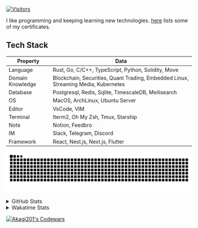 <!-- markdownlint-disable MD041 MD010 MD033 -->
[![Visitors](https://api.visitorbadge.io/api/daily?path=Akagi201%2FAkagi201&label=Visitors%20Today&countColor=%2337d67a)](https://visitorbadge.io/status?path=Akagi201%2FAkagi201)

I like programming and keeping learning new technologies. [here](https://github.com/Akagi201/blockchain) lists some of my certificates.

## Tech Stack

| Property         	| Data                                                                               	|
|------------------	|------------------------------------------------------------------------------------	|
| Language         	| Rust, Go, C/C++, TypeScript, Python, Solidity, Move                                 |
| Domain Knowledge 	| Blockchain, Securities, Quant Trading, Embedded Linux, Streaming Media, Kubernetes 	|
| Database         	| Postgresql, Redis, Sqlite, TimescaleDB, Meilisearch                                 |
| OS               	| MacOS, ArchLinux, Ubuntu Server                                                     |
| Editor           	| VsCode, VIM                                                                        	|
| Terminal          | Iterm2, Oh My Zsh, Tmux, Starship                                                   |
| Note             	| Notion, Feedbro                                                                    	|
| IM               	| Slack, Telegram, Discord                                                            |
| Framework         | React, Nest.js, Next.js, Flutter                                                   	|

[![github contribution grid snake animation](https://raw.githubusercontent.com/Akagi201/Akagi201/output/github-contribution-grid-snake.svg#gh-light-mode-only)](https://github.com/Akagi201)

<details>
<summary>GitHub Stats</summary>
  <a href="https://github.com/Akagi201"><img alt="Profile Detail" src="https://raw.githubusercontent.com/Akagi201/Akagi201/master/profile-summary-card-output/dracula/0-profile-details.svg" /></a>
  <a href="https://github.com/Akagi201"><img alt="Github Stats" src="https://raw.githubusercontent.com/Akagi201/Akagi201/master/profile-summary-card-output/dracula/3-stats.svg" /></a>
  <a href="https://github.com/Akagi201"><img alt="Lang By Commits" src="https://raw.githubusercontent.com/Akagi201/Akagi201/master/profile-summary-card-output/dracula/2-most-commit-language.svg" /></a>
</details>

<details>
<summary>Wakatime Stats</summary>
<br>

<!--START_SECTION:waka-->

```txt
From: 05 August 2023 - To: 12 August 2023

Total Time: 44 hrs 26 mins

Other      33 hrs 52 mins  ███████████████████░░░░░░   76.22 %
Rust       7 hrs 43 mins   ████▒░░░░░░░░░░░░░░░░░░░░   17.37 %
sh         2 hrs 30 mins   █▒░░░░░░░░░░░░░░░░░░░░░░░   05.63 %
Markdown   7 mins          ░░░░░░░░░░░░░░░░░░░░░░░░░   00.26 %
TOML       5 mins          ░░░░░░░░░░░░░░░░░░░░░░░░░   00.21 %
JSON       4 mins          ░░░░░░░░░░░░░░░░░░░░░░░░░   00.16 %
YAML       1 min           ░░░░░░░░░░░░░░░░░░░░░░░░░   00.07 %
Docker     0 secs          ░░░░░░░░░░░░░░░░░░░░░░░░░   00.04 %
Text       0 secs          ░░░░░░░░░░░░░░░░░░░░░░░░░   00.03 %
Bash       0 secs          ░░░░░░░░░░░░░░░░░░░░░░░░░   00.01 %
```

<!--END_SECTION:waka-->

</details>

<a href="https://www.codewars.com/users/Akagi201"><img alt="Akagi201's Codewars" src="https://www.codewars.com/users/Akagi201/badges/small"></a>

